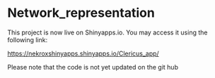 # Network_representation

This project is now live on Shinyapps.io. You may access it using the following link: 

https://nekroxshinyapps.shinyapps.io/Clericus_app/

Please note that the code is not yet updated on the git hub
